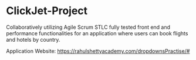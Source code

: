 # ClickJet-Project
Collaboratively utilizing Agile Scrum STLC fully tested front end and performance functionalities for an application where users can book flights and hotels by country.

Application Website: https://rahulshettyacademy.com/dropdownsPractise/#
